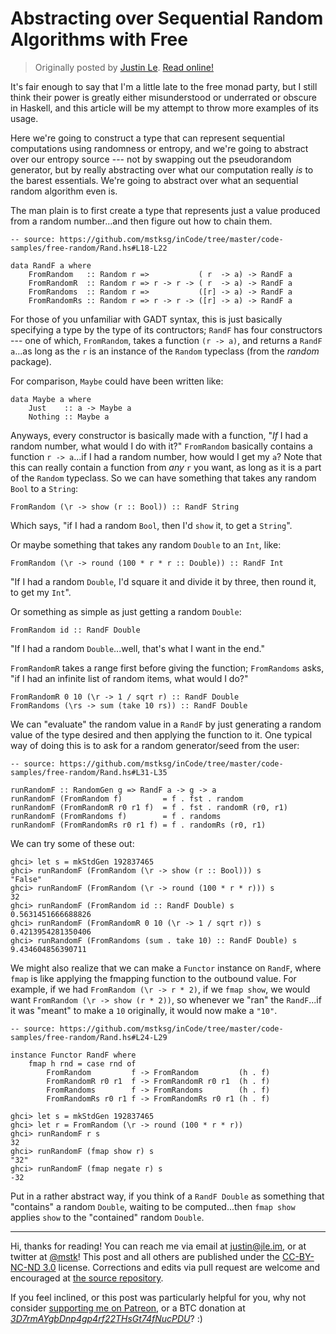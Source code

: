 Abstracting over Sequential Random Algorithms with Free
=======================================================

> Originally posted by [Justin Le](https://blog.jle.im/).
> [Read online!](https://blog.jle.im/entry/abstracting-over-sequential-random-algorithms-with-free.html)

It's fair enough to say that I'm a little late to the free monad party, but I
still think their power is greatly either misunderstood or underrated or obscure
in Haskell, and this article will be my attempt to throw more examples of its
usage.

Here we're going to construct a type that can represent sequential computations
using randomness or entropy, and we're going to abstract over our entropy source
--- not by swapping out the pseudorandom generator, but by really abstracting
over what our computation really *is* to the barest essentials. We're going to
abstract over what an sequential random algorithm even is.

The man plain is to first create a type that represents just a value produced
from a random number...and then figure out how to chain them.

``` {.haskell}
-- source: https://github.com/mstksg/inCode/tree/master/code-samples/free-random/Rand.hs#L18-L22

data RandF a where
    FromRandom   :: Random r =>           ( r  -> a) -> RandF a
    FromRandomR  :: Random r => r -> r -> ( r  -> a) -> RandF a
    FromRandoms  :: Random r =>           ([r] -> a) -> RandF a
    FromRandomRs :: Random r => r -> r -> ([r] -> a) -> RandF a
```

For those of you unfamiliar with GADT syntax, this is just basically specifying
a type by the type of its contructors; `RandF` has four constructors --- one of
which, `FromRandom`, takes a function `(r -> a)`, and returns a `RandF a`...as
long as the `r` is an instance of the `Random` typeclass (from the *random*
package).

For comparison, `Maybe` could have been written like:

``` {.haskell}
data Maybe a where
    Just    :: a -> Maybe a
    Nothing :: Maybe a
```

Anyways, every constructor is basically made with a function, "*If* I had a
random number, what would I do with it?" `FromRandom` basically contains a
function `r -> a`...if I had a random number, how would I get my `a`? Note that
this can really contain a function from *any* `r` you want, as long as it is a
part of the `Random` typeclass. So we can have something that takes any random
`Bool` to a `String`:

``` {.haskell}
FromRandom (\r -> show (r :: Bool)) :: RandF String
```

Which says, "if I had a random `Bool`, then I'd `show` it, to get a `String`".

Or maybe something that takes any random `Double` to an `Int`, like:

``` {.haskell}
FromRandom (\r -> round (100 * r * r :: Double)) :: RandF Int
```

"If I had a random `Double`, I'd square it and divide it by three, then round
it, to get my `Int`".

Or something as simple as just getting a random `Double`:

``` {.haskell}
FromRandom id :: RandF Double
```

"If I had a random `Double`...well, that's what I want in the end."

`FromRandomR` takes a range first before giving the function; `FromRandoms`
asks, "if I had an infinite list of random items, what would I do?"

``` {.haskell}
FromRandomR 0 10 (\r -> 1 / sqrt r) :: RandF Double
FromRandoms (\rs -> sum (take 10 rs)) :: RandF Double
```

We can "evaluate" the random value in a `RandF` by just generating a random
value of the type desired and then applying the function to it. One typical way
of doing this is to ask for a random generator/seed from the user:

``` {.haskell}
-- source: https://github.com/mstksg/inCode/tree/master/code-samples/free-random/Rand.hs#L31-L35

runRandomF :: RandomGen g => RandF a -> g -> a
runRandomF (FromRandom f)         = f . fst . random
runRandomF (FromRandomR r0 r1 f)  = f . fst . randomR (r0, r1)
runRandomF (FromRandoms f)        = f . randoms
runRandomF (FromRandomRs r0 r1 f) = f . randomRs (r0, r1)
```

We can try some of these out:

``` {.haskell}
ghci> let s = mkStdGen 192837465
ghci> runRandomF (FromRandom (\r -> show (r :: Bool))) s
"False"
ghci> runRandomF (FromRandom (\r -> round (100 * r * r))) s
32
ghci> runRandomF (FromRandom id :: RandF Double) s
0.5631451666688826
ghci> runRandomF (FromRandomR 0 10 (\r -> 1 / sqrt r)) s
0.4213954281350406
ghci> runRandomF (FromRandoms (sum . take 10) :: RandF Double) s
9.434604856390711
```

We might also realize that we can make a `Functor` instance on `RandF`, where
`fmap` is like applying the fmapping function to the outbound value. For
example, if we had `FromRandom (\r -> r * 2)`, if we `fmap show`, we would want
`FromRandom (\r -> show (r * 2))`, so whenever we "ran" the `RandF`...if it was
"meant" to make a `10` originally, it would now make a `"10"`.

``` {.haskell}
-- source: https://github.com/mstksg/inCode/tree/master/code-samples/free-random/Rand.hs#L24-L29

instance Functor RandF where
    fmap h rnd = case rnd of
        FromRandom         f -> FromRandom         (h . f)
        FromRandomR r0 r1  f -> FromRandomR r0 r1  (h . f)
        FromRandoms        f -> FromRandoms        (h . f)
        FromRandomRs r0 r1 f -> FromRandomRs r0 r1 (h . f)
```

``` {.haskell}
ghci> let s = mkStdGen 192837465
ghci> let r = FromRandom (\r -> round (100 * r * r))
ghci> runRandomF r s
32
ghci> runRandomF (fmap show r) s
"32"
ghci> runRandomF (fmap negate r) s
-32
```

Put in a rather abstract way, if you think of a `RandF Double` as something that
"contains" a random `Double`, waiting to be computed...then `fmap show` applies
`show` to the "contained" random `Double`.

---------

Hi, thanks for reading! You can reach me via email at <justin@jle.im>, or at
twitter at [\@mstk](https://twitter.com/mstk)! This post and all others are
published under the [CC-BY-NC-ND
3.0](https://creativecommons.org/licenses/by-nc-nd/3.0/) license. Corrections
and edits via pull request are welcome and encouraged at [the source
repository](https://github.com/mstksg/inCode).

If you feel inclined, or this post was particularly helpful for you, why not
consider [supporting me on Patreon](https://www.patreon.com/justinle), or a BTC
donation at
*[3D7rmAYgbDnp4gp4rf22THsGt74fNucPDU](bitcoin:3D7rmAYgbDnp4gp4rf22THsGt74fNucPDU)*?
:)
